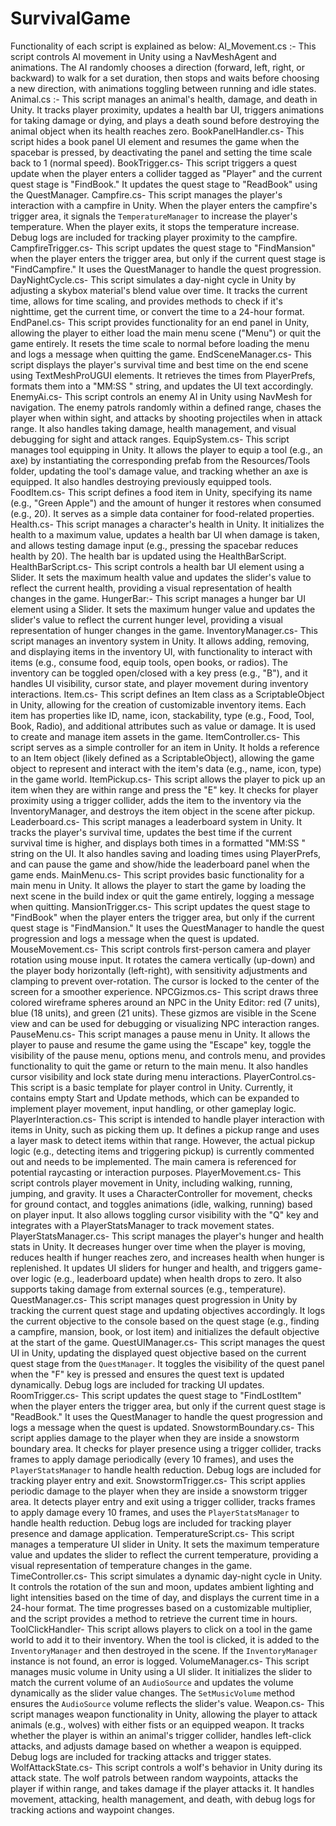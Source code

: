 # SurvivalGame
Functionality of each script is explained as below: 
AI_Movement.cs :- This script controls AI movement in Unity using a NavMeshAgent and animations. The AI randomly chooses a direction (forward, left, right, or backward) to walk for a set duration, then stops and waits before choosing a new direction, with animations toggling between running and idle states.
Animal.cs :- This script manages an animal's health, damage, and death in Unity. It tracks player proximity, updates a health bar UI, triggers animations for taking damage or dying, and plays a death sound before destroying the animal object when its health reaches zero.
BookPanelHandler.cs- This script hides a book panel UI element and resumes the game when the spacebar is pressed, by deactivating the panel and setting the time scale back to 1 (normal speed).
BookTrigger.cs- This script triggers a quest update when the player enters a collider tagged as "Player" and the current quest stage is "FindBook." It updates the quest stage to "ReadBook" using the QuestManager.
Campfire.cs- This script manages the player's interaction with a campfire in Unity. When the player enters the campfire's trigger area, it signals the `TemperatureManager` to increase the player's temperature. When the player exits, it stops the temperature increase. Debug logs are included for tracking player proximity to the campfire.
CampfireTrigger.cs- This script updates the quest stage to "FindMansion" when the player enters the trigger area, but only if the current quest stage is "FindCampfire." It uses the QuestManager to handle the quest progression.
DayNightCycle.cs- This script simulates a day-night cycle in Unity by adjusting a skybox material's blend value over time. It tracks the current time, allows for time scaling, and provides methods to check if it's nighttime, get the current time, or convert the time to a 24-hour format.
EndPanel.cs- This script provides functionality for an end panel in Unity, allowing the player to either load the main menu scene ("Menu") or quit the game entirely. It resets the time scale to normal before loading the menu and logs a message when quitting the game.
EndSceneManager.cs- This script displays the player's survival time and best time on the end scene using TextMeshProUGUI elements. It retrieves the times from PlayerPrefs, formats them into a "MM:SS " string, and updates the UI text accordingly.
EnemyAi.cs- This script controls an enemy AI in Unity using NavMesh for navigation. The enemy patrols randomly within a defined range, chases the player when within sight, and attacks by shooting projectiles when in attack range. It also handles taking damage, health management, and visual debugging for sight and attack ranges.
EquipSystem.cs- This script manages tool equipping in Unity. It allows the player to equip a tool (e.g., an axe) by instantiating the corresponding prefab from the Resources/Tools folder, updating the tool's damage value, and tracking whether an axe is equipped. It also handles destroying previously equipped tools.
FoodItem.cs- This script defines a food item in Unity, specifying its name (e.g., "Green Apple") and the amount of hunger it restores when consumed (e.g., 20). It serves as a simple data container for food-related properties.
Health.cs- This script manages a character's health in Unity. It initializes the health to a maximum value, updates a health bar UI when damage is taken, and allows testing damage input (e.g., pressing the spacebar reduces health by 20). The health bar is updated using the HealthBarScript.
HealthBarScript.cs- This script controls a health bar UI element using a Slider. It sets the maximum health value and updates the slider's value to reflect the current health, providing a visual representation of health changes in the game.
HungerBar:- This script manages a hunger bar UI element using a Slider. It sets the maximum hunger value and updates the slider's value to reflect the current hunger level, providing a visual representation of hunger changes in the game.
InventoryManager.cs- This script manages an inventory system in Unity. It allows adding, removing, and displaying items in the inventory UI, with functionality to interact with items (e.g., consume food, equip tools, open books, or radios). The inventory can be toggled open/closed with a key press (e.g., "B"), and it handles UI visibility, cursor state, and player movement during inventory interactions.
Item.cs- This script defines an Item class as a ScriptableObject in Unity, allowing for the creation of customizable inventory items. Each item has properties like ID, name, icon, stackability, type (e.g., Food, Tool, Book, Radio), and additional attributes such as value or damage. It is used to create and manage item assets in the game.
ItemController.cs- This script serves as a simple controller for an item in Unity. It holds a reference to an Item object (likely defined as a ScriptableObject), allowing the game object to represent and interact with the item's data (e.g., name, icon, type) in the game world.
ItemPickup.cs- This script allows the player to pick up an item when they are within range and press the "E" key. It checks for player proximity using a trigger collider, adds the item to the inventory via the InventoryManager, and destroys the item object in the scene after pickup.
Leaderboard.cs- This script manages a leaderboard system in Unity. It tracks the player's survival time, updates the best time if the current survival time is higher, and displays both times in a formatted "MM:SS " string on the UI. It also handles saving and loading times using PlayerPrefs, and can pause the game and show/hide the leaderboard panel when the game ends.
MainMenu.cs- This script provides basic functionality for a main menu in Unity. It allows the player to start the game by loading the next scene in the build index or quit the game entirely, logging a message when quitting.
MansionTrigger.cs- This script updates the quest stage to "FindBook" when the player enters the trigger area, but only if the current quest stage is "FindMansion." It uses the QuestManager to handle the quest progression and logs a message when the quest is updated.
MouseMovement.cs- This script controls first-person camera and player rotation using mouse input. It rotates the camera vertically (up-down) and the player body horizontally (left-right), with sensitivity adjustments and clamping to prevent over-rotation. The cursor is locked to the center of the screen for a smoother experience.
NPCGizmos.cs- This script draws three colored wireframe spheres around an NPC in the Unity Editor: red (7 units), blue (18 units), and green (21 units). These gizmos are visible in the Scene view and can be used for debugging or visualizing NPC interaction ranges.
PauseMenu.cs- This script manages a pause menu in Unity. It allows the player to pause and resume the game using the "Escape" key, toggle the visibility of the pause menu, options menu, and controls menu, and provides functionality to quit the game or return to the main menu. It also handles cursor visibility and lock state during menu interactions.
PlayerControl.cs- This script is a basic template for player control in Unity. Currently, it contains empty Start and Update methods, which can be expanded to implement player movement, input handling, or other gameplay logic.
PlayerInteraction.cs- This script is intended to handle player interaction with items in Unity, such as picking them up. It defines a pickup range and uses a layer mask to detect items within that range. However, the actual pickup logic (e.g., detecting items and triggering pickup) is currently commented out and needs to be implemented. The main camera is referenced for potential raycasting or interaction purposes.
PlayerMovement.cs- This script controls player movement in Unity, including walking, running, jumping, and gravity. It uses a CharacterController for movement, checks for ground contact, and toggles animations (idle, walking, running) based on player input. It also allows toggling cursor visibility with the "Q" key and integrates with a PlayerStatsManager to track movement states.
PlayerStatsManager.cs- This script manages the player's hunger and health stats in Unity. It decreases hunger over time when the player is moving, reduces health if hunger reaches zero, and increases health when hunger is replenished. It updates UI sliders for hunger and health, and triggers game-over logic (e.g., leaderboard update) when health drops to zero. It also supports taking damage from external sources (e.g., temperature).
QuestManager.cs- This script manages quest progression in Unity by tracking the current quest stage and updating objectives accordingly. It logs the current objective to the console based on the quest stage (e.g., finding a campfire, mansion, book, or lost item) and initializes the default objective at the start of the game.
QuestUIManager.cs- This script manages the quest UI in Unity, updating the displayed quest objective based on the current quest stage from the `QuestManager`. It toggles the visibility of the quest panel when the "F" key is pressed and ensures the quest text is updated dynamically. Debug logs are included for tracking UI updates.
RoomTrigger.cs- This script updates the quest stage to "FindLostItem" when the player enters the trigger area, but only if the current quest stage is "ReadBook." It uses the QuestManager to handle the quest progression and logs a message when the quest is updated.
SnowstormBoundary.cs- This script applies damage to the player when they are inside a snowstorm boundary area. It checks for player presence using a trigger collider, tracks frames to apply damage periodically (every 10 frames), and uses the `PlayerStatsManager` to handle health reduction. Debug logs are included for tracking player entry and exit.
SnowstormTrigger.cs- This script applies periodic damage to the player when they are inside a snowstorm trigger area. It detects player entry and exit using a trigger collider, tracks frames to apply damage every 10 frames, and uses the `PlayerStatsManager` to handle health reduction. Debug logs are included for tracking player presence and damage application.
TemperatureScript.cs- This script manages a temperature UI slider in Unity. It sets the maximum temperature value and updates the slider to reflect the current temperature, providing a visual representation of temperature changes in the game.
TimeController.cs- This script simulates a dynamic day-night cycle in Unity. It controls the rotation of the sun and moon, updates ambient lighting and light intensities based on the time of day, and displays the current time in a 24-hour format. The time progresses based on a customizable multiplier, and the script provides a method to retrieve the current time in hours.
ToolClickHandler- This script allows players to click on a tool in the game world to add it to their inventory. When the tool is clicked, it is added to the `InventoryManager` and then destroyed in the scene. If the `InventoryManager` instance is not found, an error is logged.
VolumeManager.cs- This script manages music volume in Unity using a UI slider. It initializes the slider to match the current volume of an `AudioSource` and updates the volume dynamically as the slider value changes. The `SetMusicVolume` method ensures the `AudioSource` volume reflects the slider's value.
Weapon.cs- This script manages weapon functionality in Unity, allowing the player to attack animals (e.g., wolves) with either fists or an equipped weapon. It tracks whether the player is within an animal's trigger collider, handles left-click attacks, and adjusts damage based on whether a weapon is equipped. Debug logs are included for tracking attacks and trigger states.
WolfAttackState.cs- This script controls a wolf's behavior in Unity during its attack state. The wolf patrols between random waypoints, attacks the player if within range, and takes damage if the player attacks it. It handles movement, attacking, health management, and death, with debug logs for tracking actions and waypoint changes.
